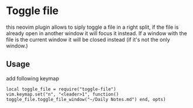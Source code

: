 # Toggle file
this neovim plugin allows to siply toggle a file in a right split, if the file is already open in another window it will focus it instead. If a window with the file is the current window it will be closed instead (if it's not the only window.)


## Usage
add following keymap
```
local toggle_file = require("toggle-file")
vim.keymap.set("n", "<leader>1", function() toggle_file.toggle_file_window("~/Daily Notes.md") end, opts)
```

